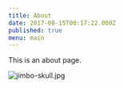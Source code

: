 ```yaml
---
title: About
date: 2017-08-15T00:17:22.000Z
published: true
menu: main
---
```


This is an about page.

![jimbo-skull.jpg]({{site.baseurl}}/static/images/jimbo-skull.jpg)
